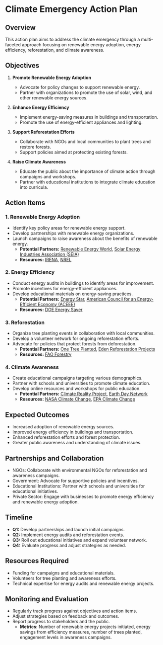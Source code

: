 # Climate Emergency Action Plan

## Overview
This action plan aims to address the climate emergency through a multi-faceted approach focusing on renewable energy adoption, energy efficiency, reforestation, and climate awareness.

## Objectives
1. **Promote Renewable Energy Adoption**
   - Advocate for policy changes to support renewable energy.
   - Partner with organizations to promote the use of solar, wind, and other renewable energy sources.

2. **Enhance Energy Efficiency**
   - Implement energy-saving measures in buildings and transportation.
   - Promote the use of energy-efficient appliances and lighting.

3. **Support Reforestation Efforts**
   - Collaborate with NGOs and local communities to plant trees and restore forests.
   - Support policies aimed at protecting existing forests.

4. **Raise Climate Awareness**
   - Educate the public about the importance of climate action through campaigns and workshops.
   - Partner with educational institutions to integrate climate education into curricula.

## Action Items
### 1. Renewable Energy Adoption
- Identify key policy areas for renewable energy support.
- Develop partnerships with renewable energy organizations.
- Launch campaigns to raise awareness about the benefits of renewable energy.
  - **Potential Partners:** [Renewable Energy World](https://www.renewableenergyworld.com/), [Solar Energy Industries Association (SEIA)](https://www.seia.org/)
  - **Resources:** [IRENA](https://www.irena.org/), [NREL](https://www.nrel.gov/)

### 2. Energy Efficiency
- Conduct energy audits in buildings to identify areas for improvement.
- Promote incentives for energy-efficient appliances.
- Develop educational materials on energy-saving practices.
  - **Potential Partners:** [Energy Star](https://www.energystar.gov/), [American Council for an Energy-Efficient Economy (ACEEE)](https://www.aceee.org/)
  - **Resources:** [DOE Energy Saver](https://www.energy.gov/energysaver/energy-saver)

### 3. Reforestation
- Organize tree planting events in collaboration with local communities.
- Develop a volunteer network for ongoing reforestation efforts.
- Advocate for policies that protect forests from deforestation.
  - **Potential Partners:** [One Tree Planted](https://onetreeplanted.org/), [Eden Reforestation Projects](https://edenprojects.org/)
  - **Resources:** [FAO Forestry](https://www.fao.org/forestry/en/)

### 4. Climate Awareness
- Create educational campaigns targeting various demographics.
- Partner with schools and universities to promote climate education.
- Develop online resources and workshops for public education.
  - **Potential Partners:** [Climate Reality Project](https://www.climaterealityproject.org/), [Earth Day Network](https://www.earthday.org/)
  - **Resources:** [NASA Climate Change](https://climate.nasa.gov/), [EPA Climate Change](https://www.epa.gov/climate-change)

## Expected Outcomes
- Increased adoption of renewable energy sources.
- Improved energy efficiency in buildings and transportation.
- Enhanced reforestation efforts and forest protection.
- Greater public awareness and understanding of climate issues.

## Partnerships and Collaboration
- NGOs: Collaborate with environmental NGOs for reforestation and awareness campaigns.
- Government: Advocate for supportive policies and incentives.
- Educational Institutions: Partner with schools and universities for educational initiatives.
- Private Sector: Engage with businesses to promote energy efficiency and renewable energy adoption.

## Timeline
- **Q1:** Develop partnerships and launch initial campaigns.
- **Q2:** Implement energy audits and reforestation events.
- **Q3:** Roll out educational initiatives and expand volunteer network.
- **Q4:** Evaluate progress and adjust strategies as needed.

## Resources Required
- Funding for campaigns and educational materials.
- Volunteers for tree planting and awareness efforts.
- Technical expertise for energy audits and renewable energy projects.

## Monitoring and Evaluation
- Regularly track progress against objectives and action items.
- Adjust strategies based on feedback and outcomes.
- Report progress to stakeholders and the public.
  - **Metrics:** Number of renewable energy projects initiated, energy savings from efficiency measures, number of trees planted, engagement levels in awareness campaigns.
